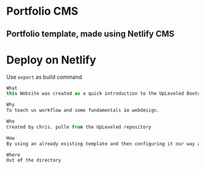 # Portfolio CMS

## Portfolio template, made using Netlify CMS

# Deploy on Netlify

Use `export` as build command

```js
What
this Website was created as a quick introduction to the UpLeveled Bootcamp :)

Why
To teach us workflow and some fundamentals in webdesign.

Who
Created by chris, pulle from the UpLeveled repository

How
By using an already existing template and then configuring it our way and deploying it via netlify

Where
Out of the directory


```
